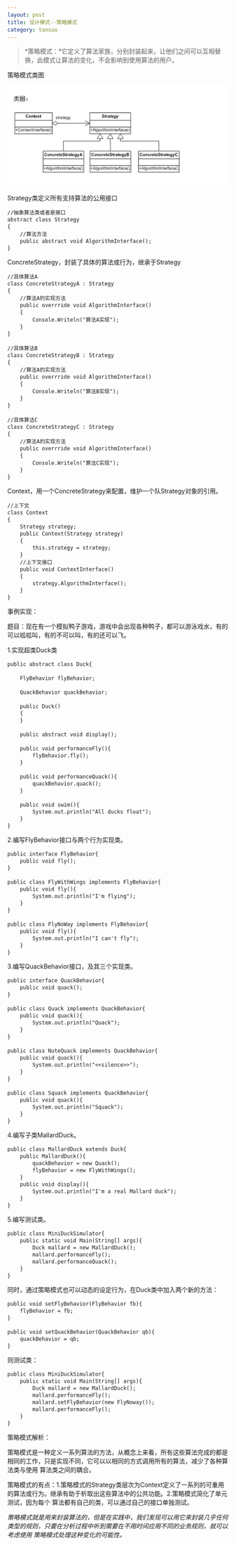 ```yaml
---
layout: post
title: 设计模式--策略模式
category: tansuo
---
```


>*策略模式：*它定义了算法家族，分别封装起来，让他们之间可以互相替换，此模式让算法的变化，不会影响到使用算法的用户。

策略模式类图

![image](/image/pattern_strategy/1.png )

Strategy类定义所有支持算法的公用接口

	//抽象算法类或者是接口
	abstract class Strategy
	{
		//算法方法
		public abstract void AlgorithmInterface();
	}

ConcreteStrategy，封装了具体的算法或行为，继承于Strategy
	
	//具体算法A
	class ConcreteStrategyA : Strategy
	{
		//算法A的实现方法
		public overrride void AlgorithmInterface()
		{
			Console.Writeln("算法A实现");
		}
	}

	//具体算法B
	class ConcreteStrategyB : Strategy
	{
		//算法A的实现方法
		public overrride void AlgorithmInterface()
		{
			Console.Writeln("算法B实现");
		}
	}

	//具体算法C
	class ConcreteStrategyC : Strategy
	{
		//算法A的实现方法
		public overrride void AlgorithmInterface()
		{
			Console.Writeln("算法C实现");
		}
	}

Context，用一个ConcreteStrategy来配置，维护一个队Strategy对象的引用。

	//上下文
	class Context
	{
		Strategy strategy;
		public Context(Strategy strategy)
		{
			this.strategy = strategy;
		}
		//上下文接口
		public void ContextInterface()
		{
			strategy.AlgorithmInterface();
		}
	}


事例实现：

题目：现在有一个模拟鸭子游戏，游戏中会出现各种鸭子，都可以游泳戏水，有的可以呱呱叫，有的不可以叫，有的还可以飞。

1.实现超类Duck类
	
	public abstract class Duck{

		FlyBehavior flyBehavior;

		QuackBehavior quackBehavior;

		public Duck()
		{
		}

		public abstract void display();
		
		public void performanceFly(){
			flyBehavior.fly();
		}

		public void performanceQuack(){
			quackBehavior.quack();
		}

		public void swim(){
			System.out.println("All ducks float");
		}
	}

2.编写FlyBehavior接口与两个行为实现类。

	public interface FlyBehavior{
		public void fly();
	}

	public class FlyWithWings implements FlyBehavior{
		public void fly(){
			System.out.println("I'm flying");
		}
	}

	public class FlyNoWay implements FlyBehavior{
		public void fly(){
			System.out.println("I can't fly");
		}
	}

3.编写QuackBehavior接口，及其三个实现类。

	public interface QuackBehavior{
		public void quack();
	}

	public class Quack implements QuackBehavior{
		public void quack(){
			System.out.println("Quack");
		}
	}

	public class NuteQuack implements QuackBehavior{
		public void quack(){
			System.out.println("<<silence>>");
		}
	}

	public class Squack implements QuackBehavior{
		public void quack(){
			System.out.println("Squack");
		}
	}

4.编写子类MallardDuck。

	public class MallardDuck extends Duck{
		public MallardDuck(){
			quackBehavior = new Quack();
			flyBehavior = new FlyWithWings();
		}
		public void display(){
			System.out.println("I'm a real Mallard duck");
		}
	}

5.编写测试类。

	public class MiniDuckSimulator{
		public static void Main(String[] args){
			Duck mallard = new MallardDuck();
			mallard.performanceFly();
			mallard.performanceQuack();
		}
	}

同时，通过策略模式也可以动态的设定行为，在Duck类中加入两个新的方法：
	
	public void setFlyBehavior(FlyBehavior fb){
		flyBehavior = fb;
	}

	public void setQuackBehavior(QuackBehavior qb){
		quackBehavior = qb;
	}

则测试类：

	public class MiniDuckSimulator{
		public static void Main(String[] args){
			Duck mallard = new MallardDuck();
			mallard.performanceFly();
			mallard.setFlyBehavior(new FlyNoway());
			mallard.performanceFly();
		}
	}	


策略模式解析：

策略模式是一种定义一系列算法的方法，从概念上来看，所有这些算法完成的都是相同的工作，只是实现不同，它可以以相同的方式调用所有的算法，减少了各种算法类与使用
算法类之间的耦合。

策略模式的有点：1.策略模式的Strategy类层次为Context定义了一系列的可重用的算法或行为。继承有助于析取出这些算法中的公共功能。2.策略模式简化了单元测试，因为每个
算法都有自己的类，可以通过自己的接口单独测试。

*策略模式就是用来封装算法的，但是在实践中，我们发现可以用它来封装几乎任何类型的规则，只要在分析过程中听到需要在不用时间应用不同的业务规则，就可以考虑使用
策略模式处理这种变化的可能性。*